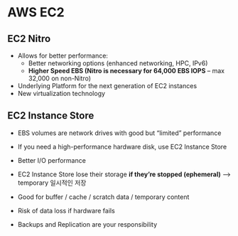 # AWS EC2

## EC2 Nitro
- Allows for better performance:
    - Better networking options (enhanced networking, HPC, IPv6)
    - **Higher Speed EBS (Nitro is necessary for 64,000 EBS IOPS** – max 32,000 on non-Nitro)
- Underlying Platform for the next generation of EC2 instances
- New virtualization technology


## EC2 Instance Store
- EBS volumes are network drives with good but “limited” performance
- If you need a high-performance hardware disk, use EC2 Instance Store

- Better I/O performance
- EC2 Instance Store lose their storage **if they’re stopped (ephemeral)** --> temporary 일시적인 저장
- Good for buffer / cache / scratch data / temporary content
- Risk of data loss if hardware fails
- Backups and Replication are your responsibility
